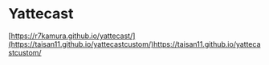 # Yattecast

[https://r7kamura.github.io/yattecast/](https://taisan11.github.io/yattecastcustom/)https://taisan11.github.io/yattecastcustom/
